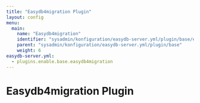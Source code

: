 ```yaml
---
title: "Easydb4migration Plugin"
layout: config
menu:
  main:
    name: "Easydb4migration"
    identifier: "sysadmin/konfiguration/easydb-server.yml/plugin/base/easydb4migration"
    parent: "sysadmin/konfiguration/easydb-server.yml/plugin/base"
    weight: 6
easydb-server.yml:
  - plugins.enable.base.easydb4migration
---
```

# Easydb4migration Plugin